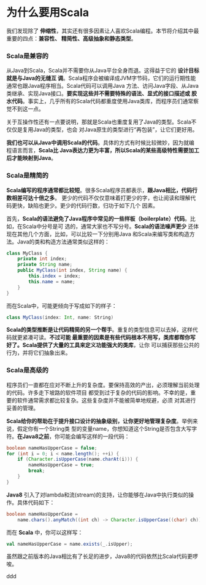 为什么要用Scala
================================================================================
我们发现除了 **伸缩性**，其实还有很多因素让人喜欢Scala编程。本节将介绍其中最重要的四点：**兼容性、
精简性、高级抽象和静态类型**。

### Scala是兼容的
从Java到Scala，Scala并不需要你从Java平台全身而退。这得益于它的 **设计目标就是与Java的无缝互
调**。Scala程序会被编译成JVM字节码，它们的运行期性能通常也跟Java程序相当。Scala代码可以调用Java
方法、访问Java字段、从Java类继承、实现Java接口。**要实现这些并不需要特殊的语法、显式的接口描述或
胶水代码**。事实上，几乎所有的Scala代码都重度使用Java类库，而程序员们通常察觉不到这一点。

关于互操作性还有一点要说明，那就是Scala也重度复用了Java的类型。Scala不仅仅是复用Java的类型，也会
对Java原生的类型进行“再包装”，让它们更好用。

**我们也可以从Java中调用Scala的代码**。具体的方式有时候比较微妙，因为就编程语言而言，**Scala比
Java表达力更为丰富，所以Scala的某些高级特性需要加工后才能映射到Java**。

### Scala是精简的
**Scala编写的程序通常都比较短**。很多Scala程序员都表示，**跟Java相比，代码行数相差可达十倍之多**。
更少的代码不仅仅意味着打更少的字，也让阅读和理解代码更快，缺陷也更少。更少的代码行数，归功于如下几个
因素。

首先，**Scala的语法避免了Java程序中常见的一些样板（boilerplate）代码**。比如，在Scala中分号是可
选的，通常大家也不写分号。**Scala的语法噪声更少** 还体现在其他几个方面，比如，可以比较一下分别用Java
和Scala来编写类和构造方法。Java的类和构造方法通常类似这样的：
```java
class MyClass {
    private int index;
    private String name;
    public MyClass(int index, String name) {
        this.index = index;
        this.name = name;
    }
}
```
而在Scala中，可能更倾向于写成如下的样子：
```scala
class MyClass(index: Int, name: String)
```
**Scala的类型推断是让代码精简的另一个帮手**。重复的类型信息可以去掉，这样代码就更紧凑可读。**不过可能
最重要的因素是有些代码根本不用写，类库都帮你写好了。Scala提供了大量的工具来定义功能强大的类库**，让你
可以捕获那些公共的行为，并将它们抽象出来。

### Scala是高级的
程序员们一直都在应对不断上升的复杂度。要保持高效的产出，必须理解当前处理的代码。许多走下坡路的软件项目
都受到过于复杂的代码的影响。不幸的是，重要的软件通常需求都比较复杂。这些复杂度并不能被简单地规避，必须
对其进行妥善的管理。

**Scala给你的帮助在于提升接口设计的抽象级别，让你更好地管理复杂度**。举例来说，假定你有一个String类
型的变量name，你想知道这个String是否包含大写字符。**在Java8之前**，你可能会编写这样的一段代码：
```java
boolean nameHasUpperCase = false;
for (int i = 0; i < name.length(); ++i) {
    if (Character.isUpperCase(name.charAt(i))) {
        nameHasUpperCase = true;
        break;
    }
}
```
**Java8** 引入了对lambda和流(stream)的支持，让你能够在Java中执行类似的操作。具体代码如下：
```java
boolean nameHasUpperCase =
    name.chars().anyMatch((int ch) -> Character.isUpperCase((char) ch));
```
而在 **Scala** 中，你可以这样写：
```scala
val nameHasUpperCase = name.exists(_.isUpper);
```
虽然跟之前版本的Java相比有了长足的进步，Java8的代码依然比Scala代码更啰唆。












































ddd
